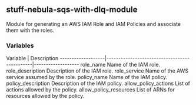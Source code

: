 ## stuff-nebula-sqs-with-dlq-module
Module for generating an AWS IAM Role and IAM Policies and associate them with the roles.

### Variables ###

Variable | Description
-------------------|----------------------------------------------|-------------------
role_name               Name of the IAM role.
role_description        Description of the IAM role.
role_service            Name of the AWS service assumed by the role.
policy_name             Name of the IAM policy.
policy_description      Description of the IAM policy.
allow_policy_actions    List of actions allowed by the policy.
allow_policy_resources  List of ARNs for resources allowed by the policy.
